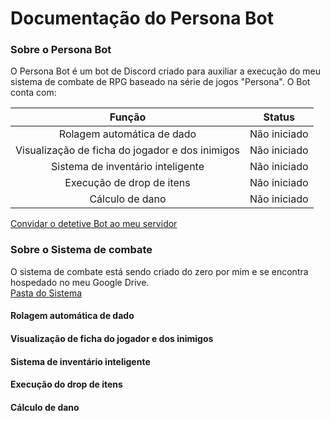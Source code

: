 # Documentação do Persona Bot

### Sobre o Persona Bot
O Persona Bot é um bot de Discord criado para auxiliar a execução do meu sistema de combate de RPG baseado na série de jogos "Persona". O Bot conta com:<br>

| Função                                          | Status       |
|:-----------------------------------------------:|:------------:|
| Rolagem automática de dado                      | Não iniciado |
| Visualização de ficha do jogador e dos inimigos | Não iniciado |
| Sistema de inventário inteligente               | Não iniciado |
| Execução de drop de itens                       | Não iniciado |
| Cálculo de dano                                 | Não iniciado |

[Convidar o detetive Bot ao meu servidor]()<br>

### Sobre o Sistema de combate
O sistema de combate está sendo criado do zero por mim e se encontra hospedado no meu Google Drive.<br>
[Pasta do Sistema](https://drive.google.com/drive/folders/16OB41w_IHq1p9vzMyiCOC2TrLpnopyDq?usp=sharing)

#### Rolagem automática de dado

#### Visualização de ficha do jogador e dos inimigos

#### Sistema de inventário inteligente

#### Execução do drop de itens

#### Cálculo de dano
